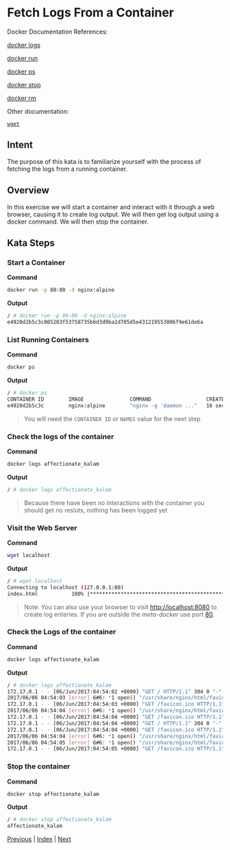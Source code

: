 # Fetch Logs From a Container

Docker Documentation References:

[docker logs](https://docs.docker.com/engine/reference/commandline/logs/)

[docker run](https://docs.docker.com/engine/reference/commandline/run/)

[docker ps](https://docs.docker.com/engine/reference/commandline/ps/)

[docker stop](https://docs.docker.com/engine/reference/commandline/stop/)

[docker rm](https://docs.docker.com/engine/reference/commandline/rm/)

Other documentation:

[`wget`](https://www.gnu.org/software/wget/manual/wget.html)

## Intent

The purpose of this kata is to familiarize yourself with the process of fetching the logs from a running container.

## Overview

In this exercise we will start a container and interact with it through a web browser, causing it to create log output. We will then get log output using a docker command. We will then stop the container.

## Kata Steps

### Start a Container

**Command**

```bash
docker run -p 80:80 -d nginx:alpine
```

**Output**

```bash
/ # docker run -p 80:80 -d nginx:alpine
e4920d2b5c3c085203f53758735b6d3d9ba2d705d5e431219553006f9e61de6a
```

### List Running Containers

**Command**

```bash
docker ps
```

**Output**

```bash
/ # docker ps
CONTAINER ID        IMAGE               COMMAND                  CREATED             STATUS              PORTS                NAMES
e4920d2b5c3c        nginx:alpine        "nginx -g 'daemon ..."   16 seconds ago      Up 14 seconds       0.0.0.0:80->80/tcp   affectionate_kalam
```

> You will need the `CONTAINER ID` or `NAMES` value for the next step

### Check the logs of the container

**Command**

```bash
docker logs affectionate_kalam
```

**Output**

```bash
/ # docker logs affectionate_kalam
```

> Because there have been no interactions with the container you should get no resluts, nothing has been logged yet

### Visit the Web Server

**Command**

```bash
wget localhost
```

**Output**

```bash
/ # wget localhost
Connecting to localhost (127.0.0.1:80)
index.html           100% |*************************************************************************************************************|   612   0:00:00 ETA
```

> Note: You can also use your browser to visit [http://localhost:8080](http://localhost:8080) to create log enteries. If you are outside the *meta-docker* use port [80](http://localhost:80).

### Check the Logs of the container

**Command**

```bash
docker logs affectionate_kalam
```

**Output**

```bash
/ # docker logs affectionate_kalam
172.17.0.1 - - [06/Jun/2017:04:54:02 +0000] "GET / HTTP/1.1" 304 0 "-" "Mozilla/5.0 (Macintosh; Intel Mac OS X 10_12_5) AppleWebKit/537.36 (KHTML, like Gecko) Chrome/58.0.3029.110 Safari/537.36" "-"
2017/06/06 04:54:03 [error] 6#6: *1 open() "/usr/share/nginx/html/favicon.ico" failed (2: No such file or directory), client: 172.17.0.1, server: localhost, request: "GET /favicon.ico HTTP/1.1", host: "localhost:8080", referrer: "http://localhost:8080/"
172.17.0.1 - - [06/Jun/2017:04:54:03 +0000] "GET /favicon.ico HTTP/1.1" 404 571 "http://localhost:8080/" "Mozilla/5.0 (Macintosh; Intel Mac OS X 10_12_5) AppleWebKit/537.36 (KHTML, like Gecko) Chrome/58.0.3029.110 Safari/537.36" "-"
2017/06/06 04:54:04 [error] 6#6: *1 open() "/usr/share/nginx/html/favicon.ico" failed (2: No such file or directory), client: 172.17.0.1, server: localhost, request: "GET /favicon.ico HTTP/1.1", host: "localhost:8080", referrer: "http://localhost:8080/"
172.17.0.1 - - [06/Jun/2017:04:54:04 +0000] "GET /favicon.ico HTTP/1.1" 404 571 "http://localhost:8080/" "Mozilla/5.0 (Macintosh; Intel Mac OS X 10_12_5) AppleWebKit/537.36 (KHTML, like Gecko) Chrome/58.0.3029.110 Safari/537.36" "-"
172.17.0.1 - - [06/Jun/2017:04:54:04 +0000] "GET / HTTP/1.1" 304 0 "-" "Mozilla/5.0 (Macintosh; Intel Mac OS X 10_12_5) AppleWebKit/537.36 (KHTML, like Gecko) Chrome/58.0.3029.110 Safari/537.36" "-"
172.17.0.1 - - [06/Jun/2017:04:54:04 +0000] "GET /favicon.ico HTTP/1.1" 404 571 "http://localhost:8080/" "Mozilla/5.0 (Macintosh; Intel Mac OS X 10_12_5) AppleWebKit/537.36 (KHTML, like Gecko) Chrome/58.0.3029.110 Safari/537.36" "-"
2017/06/06 04:54:04 [error] 6#6: *1 open() "/usr/share/nginx/html/favicon.ico" failed (2: No such file or directory), client: 172.17.0.1, server: localhost, request: "GET /favicon.ico HTTP/1.1", host: "localhost:8080", referrer: "http://localhost:8080/"
2017/06/06 04:54:05 [error] 6#6: *1 open() "/usr/share/nginx/html/favicon.ico" failed (2: No such file or directory), client: 172.17.0.1, server: localhost, request: "GET /favicon.ico HTTP/1.1", host: "localhost:8080", referrer: "http://localhost:8080/"
172.17.0.1 - - [06/Jun/2017:04:54:05 +0000] "GET /favicon.ico HTTP/1.1" 404 571 "http://localhost:8080/" "Mozilla/5.0 (Macintosh; Intel Mac OS X 10_12_5) AppleWebKit/537.36 (KHTML, like Gecko) Chrome/58.0.3029.110 Safari/537.36" "-"
```

### Stop the container

**Command**

```bash
docker stop affectionate_kalam
```

**Output**

```bash
/ # docker stop affectionate_kalam
affectionate_kalam
```

[Previous](28_remove_volume.md) | [Index](README.md) | [Next](30_rename_container.md)
